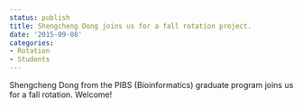 ```yaml
---
status: publish
title: Shengcheng Dong joins us for a fall rotation project.
date: '2015-09-08'
categories:
- Rotation
- Students
---
```


Shengcheng Dong from the PIBS (Bioinformatics) graduate program joins us for a fall rotation. Welcome!
